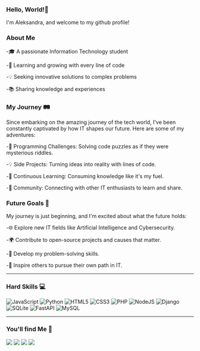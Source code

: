 ### Hello, World!👋
I'm Aleksandra, and welcome to my github profile!

### About Me

-🎓 A passionate Information Technology student

-🌱 Learning and growing with every line of code

-💡 Seeking innovative solutions to complex problems

-📚 Sharing knowledge and experiences

### My Journey 🛤️
Since embarking on the amazing journey of the tech world, I've been constantly captivated by how IT shapes our future. Here are some of my adventures:

-🧩 Programming Challenges: Solving code puzzles as if they were mysterious riddles.

-💡 Side Projects: Turning ideas into reality with lines of code.

-📖 Continuous Learning: Consuming knowledge like it's my fuel.

-💬 Community: Connecting with other IT enthusiasts to learn and share.

### Future Goals 🚀
My journey is just beginning, and I'm excited about what the future holds:

-🌐 Explore new IT fields like Artificial Intelligence and Cybersecurity.

-🌍 Contribute to open-source projects and causes that matter.

-🧠 Develop my problem-solving skills.

-🌱 Inspire others to pursue their own path in IT.

-----------------------------------------------------------------------------------------------------------------------------------------------------------------------------------------------------------------------------------------------------------------------------

### Hard Skills 💻

![JavaScript](https://img.shields.io/badge/javascript-%23323330.svg?style=for-the-badge&logo=javascript&logoColor=%23F7DF1E)  ![Python](https://img.shields.io/badge/python-3670A0?style=for-the-badge&logo=python&logoColor=ffdd54)  ![HTML5](https://img.shields.io/badge/html5-%23E34F26.svg?style=for-the-badge&logo=html5&logoColor=white)   ![CSS3](https://img.shields.io/badge/css3-%231572B6.svg?style=for-the-badge&logo=css3&logoColor=white)  ![PHP](https://img.shields.io/badge/php-%23777BB4.svg?style=for-the-badge&logo=php&logoColor=white)  ![NodeJS](https://img.shields.io/badge/node.js-6DA55F?style=for-the-badge&logo=node.js&logoColor=white)  ![Django](https://img.shields.io/badge/django-%23092E20.svg?style=for-the-badge&logo=django&logoColor=white)  ![SQLite](https://img.shields.io/badge/sqlite-%2307405e.svg?style=for-the-badge&logo=sqlite&logoColor=white)  ![FastAPI](https://img.shields.io/badge/FastAPI-005571?style=for-the-badge&logo=fastapi)  ![MySQL](https://img.shields.io/badge/mysql-%2300f.svg?style=for-the-badge&logo=mysql&logoColor=white)



-----------------------------------------------------------------------------------------------------------------------------------------------------------------------------------------------------------------------------------------------------------------------------
### You'll find Me 🚩

<div>
<a href="https://instagram.com/def___init__function?utm_source=qr&igshid=MzNlNGNkZWQ4Mg%3D%3D" target="_blank"><img loading="lazy" src="https://img.shields.io/badge/-Instagram-%23E4405F?style=for-the-badge&logo=instagram&logoColor=white" target="_blank"></a>
<a href="https://www.linkedin.com/in/aleksandra-pereira-066880260" target="_blank"><img loading="lazy" src="https://img.shields.io/badge/-LinkedIn-%230077B5?style=for-the-badge&logo=linkedin&logoColor=white" target="_blank"></a> 
<a href="https://discord.com/der_ponyhof/1035699805458014258" target="_blank"><img loading="lazy" src="https://img.shields.io/badge/Discord-%235865F2.svg?style=for-the-badge&logo=discord&logoColor=white" target="_blank"></a> 
<a href = "mailto:email.academicoaleksandra@gmail.com"><img loading="lazy" src="https://img.shields.io/badge/Gmail-D14836?style=for-the-badge&logo=gmail&logoColor=white" target="_blank"></a>
</div>

          
          
